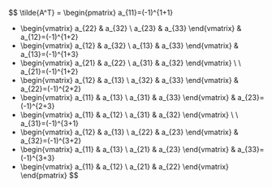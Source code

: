 $$
\tilde{A^T} = 
\begin{pmatrix}
a_{11}=(-1)^{1+1} 
* \begin{vmatrix} a_{22} & a_{32} \\ a_{23} & a_{33} \end{vmatrix} 
& 
a_{12}=(-1)^{1+2} 
* \begin{vmatrix} a_{12} & a_{32} \\ a_{13} & a_{33} \end{vmatrix} 
&
a_{13}=(-1)^{1+3} 
* \begin{vmatrix} a_{21} & a_{22} \\ a_{31} & a_{32} \end{vmatrix} 
\\ \\ 
a_{21}=(-1)^{1+2} 
* \begin{vmatrix} a_{12} & a_{13} \\ a_{32} & a_{33} \end{vmatrix} 
& 
a_{22}=(-1)^{2+2} 
* \begin{vmatrix} a_{11} & a_{13} \\ a_{31} & a_{33} \end{vmatrix} 
& 
a_{23}=(-1)^{2+3} 
* \begin{vmatrix} a_{11} & a_{12} \\ a_{31} & a_{32} \end{vmatrix} 
\\ \\ 
a_{31}=(-1)^{3+1} 
* \begin{vmatrix} a_{12} & a_{13} \\ a_{22} & a_{23} \end{vmatrix} 
& 
a_{32}=(-1)^{3+2} 
* \begin{vmatrix} a_{11} & a_{13} \\ a_{21} & a_{23} \end{vmatrix} 
& 
a_{33}=(-1)^{3+3} 
* \begin{vmatrix} a_{11} & a_{12} \\ a_{21} & a_{22} \end{vmatrix}
\end{pmatrix}
$$